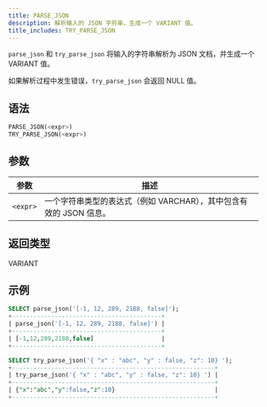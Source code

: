 ```yaml
---
title: PARSE_JSON
description: 解析输入的 JSON 字符串，生成一个 VARIANT 值。
title_includes: TRY_PARSE_JSON
---
```


`parse_json` 和 `try_parse_json` 将输入的字符串解析为 JSON 文档，并生成一个 VARIANT 值。

如果解析过程中发生错误，`try_parse_json` 会返回 NULL 值。

## 语法

```sql
PARSE_JSON(<expr>)
TRY_PARSE_JSON(<expr>)
```

## 参数

| 参数     | 描述                                                                 |
|----------|----------------------------------------------------------------------|
| `<expr>` | 一个字符串类型的表达式（例如 VARCHAR），其中包含有效的 JSON 信息。 |

## 返回类型

VARIANT

## 示例

```sql
SELECT parse_json('[-1, 12, 289, 2188, false]');
+------------------------------------------+
| parse_json('[-1, 12, 289, 2188, false]') |
+------------------------------------------+
| [-1,12,289,2188,false]                   |
+------------------------------------------+

SELECT try_parse_json('{ "x" : "abc", "y" : false, "z": 10} ');
+---------------------------------------------------------+
| try_parse_json('{ "x" : "abc", "y" : false, "z": 10} ') |
+---------------------------------------------------------+
| {"x":"abc","y":false,"z":10}                            |
+---------------------------------------------------------+
```